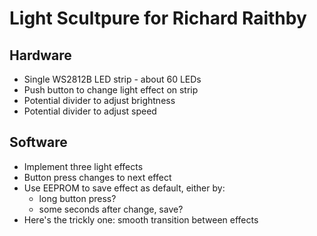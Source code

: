 # Light Scultpure for Richard Raithby

## Hardware

* Single WS2812B LED strip - about 60 LEDs
* Push button to change light effect on strip
* Potential divider to adjust brightness
* Potential divider to adjust speed

## Software

* Implement three light effects
* Button press changes to next effect
* Use EEPROM to save effect as default, either by:
   * long button press?
   * some seconds after change, save?
* Here's the trickly one: smooth transition between effects


